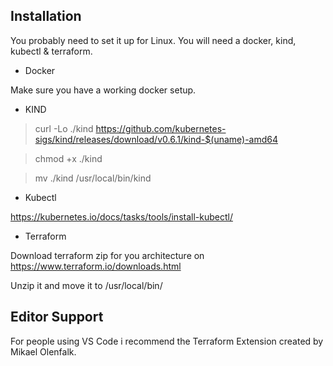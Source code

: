 ## Installation 

You probably need to set it up for Linux. You will need a docker, kind, kubectl & terraform.

* Docker

Make sure you have a working docker setup.

* KIND

> curl -Lo ./kind https://github.com/kubernetes-sigs/kind/releases/download/v0.6.1/kind-$(uname)-amd64

> chmod +x ./kind

> mv ./kind /usr/local/bin/kind

* Kubectl

https://kubernetes.io/docs/tasks/tools/install-kubectl/

* Terraform 

Download terraform zip for you architecture on https://www.terraform.io/downloads.html

Unzip it and move it to /usr/local/bin/

## Editor Support
For people using VS Code i recommend the Terraform Extension created by Mikael Olenfalk.
